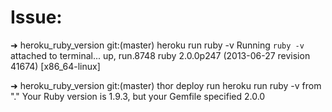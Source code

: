# Issue:

➜  heroku_ruby_version git:(master) heroku run ruby -v
Running `ruby -v` attached to terminal... up, run.8748
ruby 2.0.0p247 (2013-06-27 revision 41674) [x86_64-linux]

➜  heroku_ruby_version git:(master) thor deploy
         run  heroku run ruby -v from "."
Your Ruby version is 1.9.3, but your Gemfile specified 2.0.0